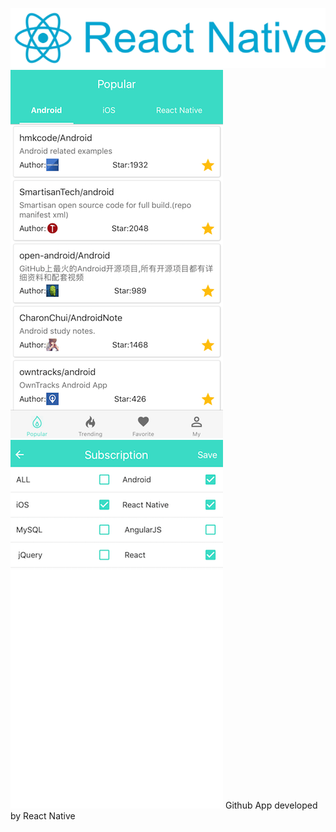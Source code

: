 ![](https://github.com/Liqiankun/DLGithub/raw/master/react-native.png)<br>
![](https://github.com/Liqiankun/DLGithub/raw/master/dlgithub_popular.png)![](https://github.com/Liqiankun/DLGithub/raw/master/dlgithub_subscription.png)
Github App developed by React Native
